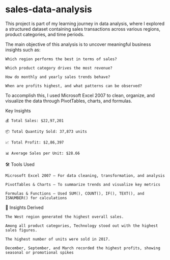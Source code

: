 # sales-data-analysis

This project is part of my learning journey in data analysis, where I explored a structured dataset containing sales transactions across various regions, product categories, and time periods.

The main objective of this analysis is to uncover meaningful business insights such as:

    Which region performs the best in terms of sales?

    Which product category drives the most revenue?

    How do monthly and yearly sales trends behave?

    When are profits highest, and what patterns can be observed?

To accomplish this, I used Microsoft Excel 2007 to clean, organize, and visualize the data through PivotTables, charts, and formulas.

Key Insights

    💰 Total Sales: $22,97,201

    📦 Total Quantity Sold: 37,873 units

    📈 Total Profit: $2,86,397

    📊 Average Sales per Unit: $28.66

🛠️ Tools Used

    Microsoft Excel 2007 – For data cleaning, transformation, and analysis

    PivotTables & Charts – To summarize trends and visualize key metrics

    Formulas & Functions – Used SUM(), COUNT(), IF(), TEXT(), and ISNUMBER() for calculations

🧩 Insights Derived

    The West region generated the highest overall sales.

    Among all product categories, Technology stood out with the highest sales figures.

    The highest number of units were sold in 2017.

    December, September, and March recorded the highest profits, showing seasonal or promotional spikes
